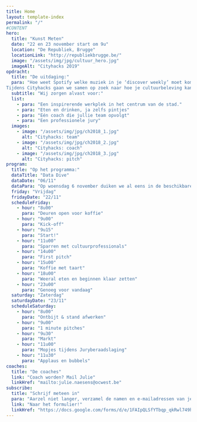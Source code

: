 ```yaml
---
title: Home
layout: template-index
permalink: "/"
#CONTENT
hero:
  title: "Kunst Meten"
  date: "22 en 23 november start om 9u"
  location: "De Republiek, Brugge"
  locationLink: "http://republiekbrugge.be/"
  image: "/assets/img/jpg/cultuur_hero.jpg"
  imageAlt: "Cityhacks 2019"
opdracht:
  title: "De uitdaging:"
  para: "Hoe weet Spotify welke muziek in je ‘discover weekly’ moet komen? Hoe weet Netflix welke nieuwe series ze je best kunnen aanraden? Hoe kan je meten welk boek, schilderij of voorstelling jou overweldigt? </br>
Tijdens Cityhacks gaan we samen op zoek naar hoe je cultuurbeleving kan meten. Met sensoren of door bestaande data te remixen. We gieten onze oplossingen in concepten en prototypes."
  subtitle: "Wij zorgen alvast voor:"
  list:
    - para: "Een inspirerende werkplek in het centrum van de stad."
    - para: "Eten en drinken, ja zelfs pintjes"
    - para: "Eén coach die jullie team opvolgt"
    - para: "Een professionele jury"
  images:
    - image: "/assets/img/jpg/ch2018_1.jpg"
      alt: "Cityhacks: team"
    - image: "/assets/img/jpg/ch2018_2.jpg"
      alt: "Cityhacks: coach"
    - image: "/assets/img/jpg/ch2018_3.jpg"
      alt: "Cityhacks: pitch"
program:
  title: "Op het programma:"
  dataTitle: "Data Dive"
  dataDate: "06/11"
  dataPara: "Op woensdag 6 november duiken we al eens in de beschikbare data en geven we de volledige uitleg hoe we het gaan aanpakken. Afspraak om 19u in de Republiek."
  friday: "Vrijdag"
  fridayDate: "22/11"
  scheduleFriday:
    - hour: "8u00"
      para: "Deuren open voor koffie"
    - hour: "9u00"
      para: "Kick-off"
    - hour: "9u15"
      para: "Start!"
    - hour: "11u00"
      para: "Sparren met cultuurprofessionals"
    - hour: "14u00"
      para: "First pitch"
    - hour: "15u00"
      para: "Koffie met taart"
    - hour: "18u00"
      para: "Weeral eten en beginnen klaar zetten"
    - hour: "23u00"
      para: "Genoeg voor vandaag"
  saturday: "Zaterdag"
  saturdayDate: "23/11"
  scheduleSaturday:
    - hour: "8u00"
      para: "Ontbijt & stand afwerken"
    - hour: "9u00"
      para: "1 minute pitches"
    - hour: "9u30"
      para: "Markt"
    - hour: "11u00"
      para: "Mopjes tijdens Juryberaadslaging"
    - hour: "11u30"
      para: "Applaus en bubbels"
coaches:
  title: "De coaches"
  link: "Coach worden? Mail Julie"
  linkHref: "mailto:julie.naesens@ocwest.be"
subscribe:
  title: "Schrijf meteen in"
  para: "Aarzel niet langer, verzamel de namen en e-mailadressen van je teamgenoten, bedenk een naam en schrijf in!"
  link: "Naar het formulier!"
  linkHref: "https://docs.google.com/forms/d/e/1FAIpQLSfYTbqp_qkRwl749heXY9221920Akph6qpTvEpbz6AlTVJOBA/viewform?usp=sf_link"
---
```


